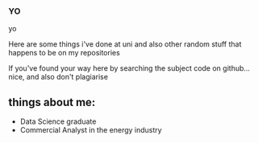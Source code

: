 ### YO

yo

Here are some things i've done at uni and also other random stuff that happens to be on my repositories

If you've found your way here by searching the subject code on github... nice, and also don't plagiarise 

## things about me:
- Data Science graduate
- Commercial Analyst in the energy industry

